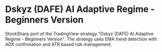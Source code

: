 # Dskyz (DAFE) AI Adaptive Regime - Beginners Version

StockSharp port of the TradingView strategy "Dskyz (DAFE) AI Adaptive Regime - Beginners Version".
The strategy uses EMA trend detection with ADX confirmation and ATR based risk management.
